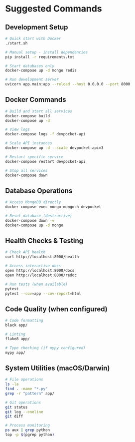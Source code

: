 # Suggested Commands

## Development Setup
```bash
# Quick start with Docker
./start.sh

# Manual setup - install dependencies
pip install -r requirements.txt

# Start databases only
docker-compose up -d mongo redis

# Run development server
uvicorn app.main:app --reload --host 0.0.0.0 --port 8000
```

## Docker Commands
```bash
# Build and start all services
docker-compose build
docker-compose up -d

# View logs
docker-compose logs -f devpocket-api

# Scale API instances
docker-compose up -d --scale devpocket-api=3

# Restart specific service
docker-compose restart devpocket-api

# Stop all services
docker-compose down
```

## Database Operations
```bash
# Access MongoDB directly
docker-compose exec mongo mongosh devpocket

# Reset database (destructive)
docker-compose down -v
docker-compose up -d mongo
```

## Health Checks & Testing
```bash
# Check API health
curl http://localhost:8000/health

# Access interactive docs
open http://localhost:8000/docs
open http://localhost:8000/redoc

# Run tests (when available)
pytest
pytest --cov=app --cov-report=html
```

## Code Quality (when configured)
```bash
# Code formatting
black app/

# Linting
flake8 app/

# Type checking (if mypy configured)
mypy app/
```

## System Utilities (macOS/Darwin)
```bash
# File operations
ls -la
find . -name "*.py"
grep -r "pattern" app/

# Git operations
git status
git log --oneline
git diff

# Process monitoring
ps aux | grep python
top -p $(pgrep python)
```